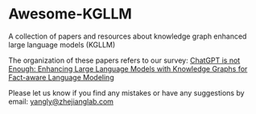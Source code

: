 # Awesome-KGLLM
A collection of papers and resources about knowledge graph enhanced large language models (KGLLM)

The organization of these papers refers to our survey: [ChatGPT is not Enough: Enhancing Large Language Models with Knowledge Graphs for Fact-aware Language Modeling](http://blog.csdn.net/guodongxiaren "悬停显示")

Please let us know if you find any mistakes or have any suggestions by email: yangly@zhejianglab.com
